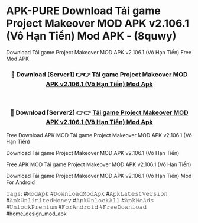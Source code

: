 # APK-PURE Download Tải game Project Makeover MOD APK v2.106.1 (Vô Hạn Tiền) Mod APK - (8quwy)
Download Tải game Project Makeover MOD APK v2.106.1 (Vô Hạn Tiền) Free Mod APK

<div align="center">
<h3>🔴 Download [Server1] 👉👉 <a href="https://apk-comot.site?title=Tải_game_Project_Makeover_MOD_APK_v2.106.1_(Vô_Hạn_Tiền)">Tải game Project Makeover MOD APK v2.106.1 (Vô Hạn Tiền) Mod Apk</a></h3><br>

<h3>🔴 Download [Server2] 👉👉 <a href="https://apk-comot.site?title=Tải_game_Project_Makeover_MOD_APK_v2.106.1_(Vô_Hạn_Tiền)">Tải game Project Makeover MOD APK v2.106.1 (Vô Hạn Tiền) Mod Apk</a></h3>
</div>


Free Download APK MOD Tải game Project Makeover MOD APK v2.106.1 (Vô Hạn Tiền)

Download Tải game Project Makeover MOD APK v2.106.1 (Vô Hạn Tiền) 

Free APK MOD Tải game Project Makeover MOD APK v2.106.1 (Vô Hạn Tiền) 

Download Tải game Project Makeover MOD APK v2.106.1 (Vô Hạn Tiền) Mod For Android

𝚃𝚊𝚐𝚜: #𝙼𝚘𝚍𝙰𝚙𝚔 #𝙳𝚘𝚠𝚗𝚕𝚘𝚊𝚍𝙼𝚘𝚍𝙰𝚙𝚔 #𝙰𝚙𝚔𝙻𝚊𝚝𝚎𝚜𝚝𝚅𝚎𝚛𝚜𝚒𝚘𝚗 #𝙰𝚙𝚔𝚄𝚗𝚕𝚒𝚖𝚒𝚝𝚎𝚍𝙼𝚘𝚗𝚎𝚢 #𝙰𝚙𝚔𝚄𝚗𝚕𝚘𝚌𝚔𝙰𝚕𝚕 #𝙰𝚙𝚔𝙽𝚘𝙰𝚍𝚜 #𝚄𝚗𝚕𝚘𝚌𝚔𝙿𝚛𝚎𝚖𝚒𝚞𝚖 #𝙵𝚘𝚛𝙰𝚗𝚍𝚛𝚘𝚒𝚍 #𝙵𝚛𝚎𝚎𝙳𝚘𝚠𝚗𝚕𝚘𝚊𝚍 #home_design_mod_apk
